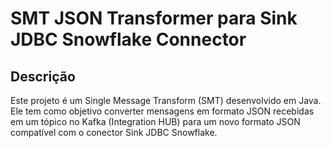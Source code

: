 # SMT JSON Transformer para Sink JDBC Snowflake Connector

## Descrição
Este projeto é um Single Message Transform (SMT) desenvolvido em Java. Ele tem como objetivo converter mensagens em formato JSON recebidas em um tópico no Kafka (Integration HUB) para um novo formato JSON compatível com o conector Sink JDBC Snowflake.
